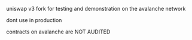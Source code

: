 

uniswap v3 fork 
for testing and demonstration on the 
avalanche network

dont use in production 

contracts on avalanche are NOT AUDITED 

<!---
avadex/avadex is a ✨ special ✨ repository because its `README.md` (this file) appears on your GitHub profile.
You can click the Preview link to take a look at your changes.
--->
